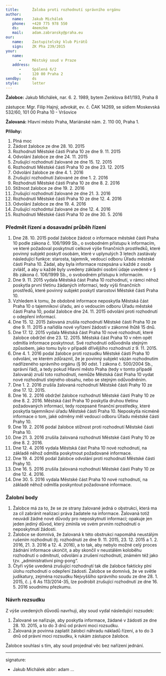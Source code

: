 ```yaml
---
title:      Žaloba proti rozhodnutí správního orgánu
author:
   name:    Jakub Michálek
   phone:   +420 775 978 550
   ds:      4memzkm
   mail:    adam.zabransky@praha.eu
our:
   name:    Zastupitelský klub Pirátů
   sign:    ZK Pha 239/2015
your:
   name:    
      -     Městský soud v Praze
   address:
      -     Spálená 6/2
      -     120 00 Praha 2
sendby:     ds
style:      letter
---
```



**Žalobce:**   Jakub Michálek, nar. 6. 2. 1989, bytem Zenklova 841/193, Praha 8

zástupce:  Mgr. Filip Hajný, advokát, ev. č. ČAK 14269, se sídlem Moskevská 532/60, 101 00 Praha 10 - Vršovice

**Žalovaná:**  Hlavní město Praha, Mariánské nám. 2. 110 00, Praha 1.

**Přílohy:**

1. Plná moc
2. Žádost žalobce ze dne 28. 10. 2015
3. Rozhodnutí Městské části Praha 10 ze dne 9. 11. 2015 
4. Odvolání žalobce ze dne 24. 11. 2015
5. Zrušující rozhodnutí žalované ze dne 15. 12. 2015
6. Rozhodnutí Městské části Praha 10 ze dne 23. 12. 2015
7. Odvolání žalobce ze dne 4. 1. 2016
8. Zrušující rozhodnutí žalované ze dne 1. 2. 2016
9. Rozhodnutí Městské části Praha 10 ze dne 8. 2. 2016
10. Stížnost žalobce ze dne 19. 2. 2016
11. Zrušující rozhodnutí žalované ze dne 21. 3. 2016
12. Rozhodnutí Městské části Praha 10 ze dne 12. 4. 2016
13. Odvolání žalobce ze dne 19. 4. 2016
14. Zrušující rozhodntuí žalované ze dne 12. 4. 2016
15. Rozhodnutí Městské části Praha 10 ze dne 30. 5. 2016


### Předmět řízení a dosavadní průběh řízení

1. Dne 28. 10. 2015 podal žalobce žádost o informace městské části Praha 10 podle zákona č. 106/1999 Sb., o svobodném přístupu k informacím, ve které požadoval poskytnutí celkové výše finančních prostředků, které povinný subjekt poskytl osobám, které v uplynulých 3 letech zastávaly následující funkce: starosta, tajemník, vedoucí odboru Úřadu městské části Praha 10. Žádal, aby byla informace rozepsána u každé z osob zvlášť, a aby u každé byly uvedeny základní osobní údaje uvedené v § 8b zákona č. 106/1999 Sb., o svobodném přístupu k informacím.
2. Dne 9. 11. 2015 vydala Městská část Praha 10 rozhodnutí, v rámci něhož poskytla první třetinu žádaných informací, tedy výši finančních prostředů, které povinný subjekt poskytl starostovi Městské části Praha 10. 
3. Vzhledem k tomu, že obdobné informace neposkytla Městská část Praha 10 o tajemníkovi úřadu, ani o vedoucím odboru Úřadu městské části Praha 10, podal žalobce dne 24. 11. 2015 odvolání proti rozhodnutí o odepření informací. 
4. Dne 15. 12. 2015 žalovaná zrušila rozhodnutí Městské části Praha 10 ze dne 9. 11. 2015 a nařídila nové vyřízení žádosti v zákonné lhůtě 15 dnů. 
5. Dne 17. 12. 2015 vydala Městská část Praha 10 nové rozhodnutí, které žalobce obdržel dne 23. 12. 2015. Městská část Praha 10 v něm opět odmítla informace poskytnout. Své rozhodnutí odůvodnila stejným způsobem, jako tomu bylo v případě dřívějšího rozhodnutí z 9. 11. 2015. 
6. Dne 4. 1. 2016 podal žalobce proti rozsudku Městské části Praha 10 odvolání, ve kterém zdůraznil, že je povinný subjekt vázán rozhodnutím nadřízeného správního orgánu (§ 90 odst. 1 zákona č. 500/2004 Sb., správní řád), a tedy pokud Hlavní město Praha (tedy v tomto případě žalovaná) zruší toto rozhodnutí, nemůže Městská část Praha 10 vydat nové rozhodnutí stejného obsahu, nebo se stejným odůvodněním.
7. Dne 1. 2. 2016 zrušila žalovaná rozhodnutí Městské části Prahy 10 ze dne 17. 12. 2015. 
8. Dne 16. 2. 2016 obdržel žalobce rozhodnutí Městské části Prahy 10 ze dne 8. 2. 2016. Městská část Praha 10 poskytla druhou třetinu požadovaných informací, tedy rozepsané finanční prostředky, které poskytla tajemníkovi úřadu Městské části Praha 10. Neposkytla nicméně informace o tom, jaké odměny měl vedoucí odboru Úřadu městské části Prahy 10. 
9. Dne 19. 2. 2016 podal žalobce stížnost proti rozhodnutí Městské části Praha 10.
10. Dne 21. 3. 2016 zrušila žalovaná rozhodnutí Městské části Prahy 10 ze dne 8. 2. 2016. 
11. Dne 12. 4. 2016 vydala Městská část Praha 10 nové rozhodnutí, na základě něhož odmítla poskytnout požadované informace.
12. Dne 19. 4. 2016 podal žalobce odvolání proti rozhodnutí Městské části Prahy 10.
13. Dne 16. 5. 2016 zrušila žalovaná rozhodnutí Městské části Prahy 10 ze dne 12. 4. 2016.
14. Dne 30. 5. 2016 vydala Městské část Praha 10 nové rozhodnutí, na základě něhož odmítla poskyntout požadované informace.

### Žalobní body

1. Žalobce má za to, že se ze strany žalované jedná o obstrukci, která ma za cíl zabránit realizaci práva žadatele na informace. Žalovaná totiž neuvádí žádné nové důvody pro neposkytnutí informací; opakuje jen jeden jediný důvod, který zmínila ve svém prvním rozhodnutí o neposkytnutí žádosti.
2. Žalobce se domnívá, že žalovaná k této obstrukci napomáhá neustálým rušením rozhodnutí (tj. rozhodnutí ze dne 9. 11. 2015, 23. 12. 2015 a 1. 2. 2016, 21. 3. 2016 a 12. 4. 2016), a to tak, aby nebylo možné celý proces žádnání informace ukončit, a aby skončil v neustálém koloběhu rozhodnutí o odmítnutí, odvolání a zrušení rozhodnutí, známém též jako tzv. „administrativní ping-pong“. 
3. Čtyři výše uvedená zrušující rozhodnutí tak dle žalobce fakticky plní úlohu rozhodnutí o odepření žádosti. Žalobce se domnívá, že ve světle judikatury, zejména rozsudku Nejvyššího správního soudu ze dne 28. 1. 2015, č. j. 6 As 113/2014-35, lze podrobit zrušující rozhodnutí ze dne 16. 5. 2016 soudnímu přezkumu.

### Návrh rozsudku

Z výše uvedených důvodů navrhuji, aby soud vydal následující rozsudek:

1. Žalované se nařizuje, aby poskytla informace, žádané v žádosti ze dne 28. 10. 2015, a to do 3 dnů od právní moci rozsudku.
2. Žalovaná je povinna zaplatit žalobci náhradu nákladů řízení, a to do 3 dnů od právní moci rozsudku, k rukám zástupce žalobce.

Žalobce souhlasí s tím, aby soud projednal věc bez nařízení jednání. 

---
signature:
  - Jakub Michálek
abbr:       adam
...
